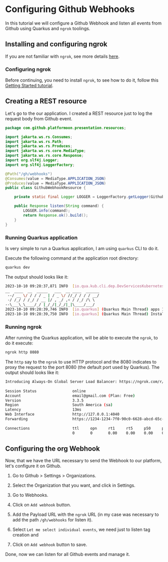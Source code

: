 # Configuring Github Webhooks

In this tutorial we will configure a Github Webhook and listen all events from Github using Quarkus and `ngrok` toolings.

## Installing and configuring ngrok

If you are not familiar with `ngrok`, see more details [here](https://ngrok.com/).

### Configuring ngrok

Before continuing, you need to install `ngrok`, to see how to do it, follow this [Getting Started tutorial](https://dashboard.ngrok.com/get-started/setup).

## Creating a REST resource

Let's go to the our application. I created a REST resource just to log the request body from Github event.

```java
package com.github.platformoon.presentation.resources;

import jakarta.ws.rs.Consumes;
import jakarta.ws.rs.Path;
import jakarta.ws.rs.Produces;
import jakarta.ws.rs.core.MediaType;
import jakarta.ws.rs.core.Response;
import org.slf4j.Logger;
import org.slf4j.LoggerFactory;

@Path("/gh/webhooks")
@Consumes(value = MediaType.APPLICATION_JSON)
@Produces(value = MediaType.APPLICATION_JSON)
public class GithubWebhookResource {

    private static final Logger LOGGER = LoggerFactory.getLogger(GithubWebhookResource.class);

    public Response listen(String command) {
        LOGGER.info(command);
        return Response.ok().build();
    }
}
```

### Running Quarkus application

Is very simple to run a Quarkus application, I am using `quarkus` CLI to do it.

Execute the following command at the application root directory:

```bash
quarkus dev
```

The output should looks like it:

```bash
2023-10-10 09:28:37,871 INFO  [io.qua.kub.cli.dep.DevServicesKubernetesProcessor] (build-39) Dev Services for Kubernetes started. Other Quarkus applications in dev mode will find the cluster automatically.
__  ____  __  _____   ___  __ ____  ______ 
 --/ __ \/ / / / _ | / _ \/ //_/ / / / __/ 
 -/ /_/ / /_/ / __ |/ , _/ ,< / /_/ /\ \   
--\___\_\____/_/ |_/_/|_/_/|_|\____/___/   
2023-10-10 09:28:39,746 INFO  [io.quarkus] (Quarkus Main Thread) apps 1.0-SNAPSH2023-10-10 09:28:39,749 INFO  [io.quarkus] (Quarkus Main Thread) Profile dev activated. Live Coding activated.
2023-10-10 09:28:39,750 INFO  [io.quarkus] (Quarkus Main Thread) Installed features: [agroal, cdi, hibernate-orm, jdbc-mysql, kubernetes-client, narayana-jta, rest-client, rest-client-jackson, resteasy, smallrye-context-propagation, vertx]
```

### Running ngrok

After running the Quarkus application, will be able to execute the `ngrok`, to do it execute:

```bash
ngrok http 8080
```

The `http` say to the `ngrok` to use HTTP protocol and the 8080 indicates to proxy the request to the port 8080 (the default port used by Quarkus). The output should looks like it:

```bash 
Introducing Always-On Global Server Load Balancer: https://ngrok.com/r/gslb                                                                           
                                                                                                                                                      
Session Status                online                                                                                                                  
Account                       email@gmail.com (Plan: Free)                                                                                  
Version                       3.3.5                                                                                                                   
Region                        South America (sa)                                                                                                      
Latency                       13ms                                                                                                                    
Web Interface                 http://127.0.0.1:4040                                                                                                   
Forwarding                    https://1234-1234-7f0-90c0-6628-abcd-65c-1234-5fc6.ngrok-free.app -> http://localhost:8080                              
                                                                                                                                                      
Connections                   ttl     opn     rt1     rt5     p50     p90                                                                             
                              0       0       0.00    0.00    0.00    0.00       
```

## Configuring the org Webhook

Now, that we have the URL necessary to send the Webhook to our platform, let's configure it on Github.

1. Go to Github > Settings > Organizations.

2. Select the Organization that you want, and click in Settings.

3. Go to Webhooks.

4. Click on `Add webhook` button.

5. Add the Payload URL with the `ngrok` URL (in my case was necessary to add the path `/gh/webhooks` for listen it).

6. Select `Let me select individual events`, we need just to listen tag creation and  
7. Click on `Add webhook` button to save.

Done, now we can listen for all Github events and manage it.